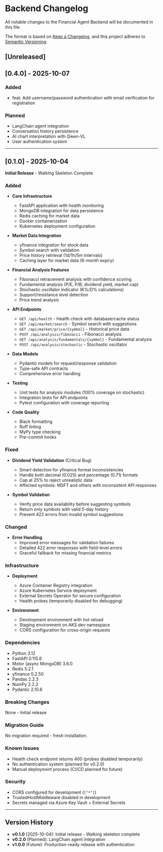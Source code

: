 # Backend Changelog

All notable changes to the Financial Agent Backend will be documented in this file.

The format is based on [Keep a Changelog](https://keepachangelog.com/en/1.0.0/),
and this project adheres to [Semantic Versioning](https://semver.org/spec/v2.0.0.html).

## [Unreleased]

## [0.4.0] - 2025-10-07

### Added
- feat: Add username/password authentication with email verification for registration


### Planned
- LangChain agent integration
- Conversation history persistence
- AI chart interpretation with Qwen-VL
- User authentication system

---

## [0.1.0] - 2025-10-04

**Initial Release** - Walking Skeleton Complete

### Added
- **Core Infrastructure**
  - FastAPI application with health monitoring
  - MongoDB integration for data persistence
  - Redis caching for market data
  - Docker containerization
  - Kubernetes deployment configuration

- **Market Data Integration**
  - yfinance integration for stock data
  - Symbol search with validation
  - Price history retrieval (1d/1h/5m intervals)
  - Caching layer for market data (6-month expiry)

- **Financial Analysis Features**
  - Fibonacci retracement analysis with confidence scoring
  - Fundamental analysis (P/E, P/B, dividend yield, market cap)
  - Stochastic oscillator indicator (K%/D% calculations)
  - Support/resistance level detection
  - Price trend analysis

- **API Endpoints**
  - `GET /api/health` - Health check with database/cache status
  - `GET /api/market/search` - Symbol search with suggestions
  - `GET /api/market/price/{symbol}` - Historical price data
  - `POST /api/analysis/fibonacci` - Fibonacci analysis
  - `GET /api/analysis/fundamentals/{symbol}` - Fundamental analysis
  - `POST /api/analysis/stochastic` - Stochastic oscillator

- **Data Models**
  - Pydantic models for request/response validation
  - Type-safe API contracts
  - Comprehensive error handling

- **Testing**
  - Unit tests for analysis modules (100% coverage on stochastic)
  - Integration tests for API endpoints
  - Pytest configuration with coverage reporting

- **Code Quality**
  - Black formatting
  - Ruff linting
  - MyPy type checking
  - Pre-commit hooks

### Fixed
- **Dividend Yield Validation** (Critical Bug)
  - Smart detection for yfinance format inconsistencies
  - Handle both decimal (0.025) and percentage (0.71) formats
  - Cap at 25% to reject unrealistic data
  - Affected symbols: MSFT and others with inconsistent API responses

- **Symbol Validation**
  - Verify price data availability before suggesting symbols
  - Return only symbols with valid 5-day history
  - Prevent 422 errors from invalid symbol suggestions

### Changed
- **Error Handling**
  - Improved error messages for validation failures
  - Detailed 422 error responses with field-level errors
  - Graceful fallback for missing financial metrics

### Infrastructure
- **Deployment**
  - Azure Container Registry integration
  - Azure Kubernetes Service deployment
  - External Secrets Operator for secure configuration
  - Health probes (temporarily disabled for debugging)

- **Environment**
  - Development environment with hot reload
  - Staging environment on AKS dev namespace
  - CORS configuration for cross-origin requests

### Dependencies
- Python 3.12
- FastAPI 0.115.6
- Motor (async MongoDB) 3.6.0
- Redis 5.2.1
- yfinance 0.2.50
- Pandas 2.2.3
- NumPy 2.2.2
- Pydantic 2.10.6

### Breaking Changes
None - Initial release

### Migration Guide
No migration required - fresh installation.

### Known Issues
- Health check endpoint returns 400 (probes disabled temporarily)
- No authentication system (planned for v0.2.0)
- Manual deployment process (CI/CD planned for future)

### Security
- CORS configured for development (`["*"]`)
- TrustedHostMiddleware disabled in development
- Secrets managed via Azure Key Vault + External Secrets

---

## Version History

- **v0.1.0** (2025-10-04): Initial release - Walking skeleton complete
- **v0.2.0** (Planned): LangChain agent integration
- **v1.0.0** (Future): Production-ready release with authentication
